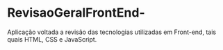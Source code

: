 # RevisaoGeralFrontEnd-
Aplicação voltada a revisão das tecnologias utilizadas em  Front-end, tais quais HTML, CSS e JavaScript.
